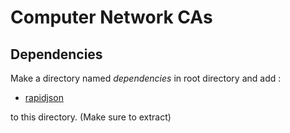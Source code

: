 # Computer Network CAs

## Dependencies

Make a directory named _dependencies_ in root directory and add :

- [rapidjson](https://github.com/Tencent/rapidjson/tree/v1.1.0)

to this directory. (Make sure to extract)
